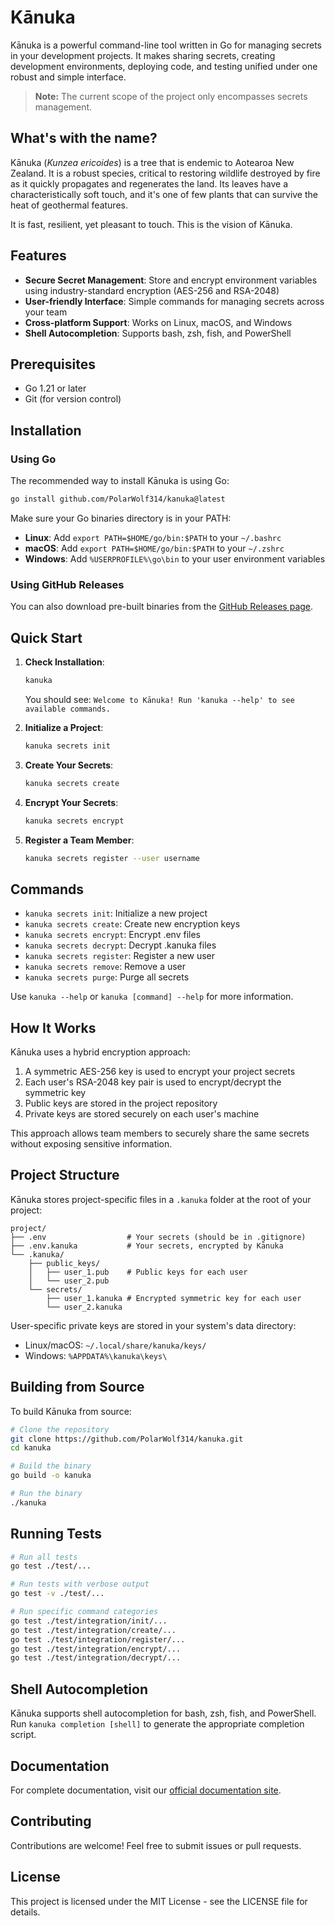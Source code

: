 # Kānuka

Kānuka is a powerful command-line tool written in Go for managing secrets in your development projects. It makes sharing secrets, creating development environments, deploying code, and testing unified under one robust and simple interface.

> **Note:** The current scope of the project only encompasses secrets management.

## What's with the name?

Kānuka (_Kunzea ericoides_) is a tree that is endemic to Aotearoa New Zealand. It is a robust species, critical to restoring wildlife destroyed by fire as it quickly propagates and regenerates the land. Its leaves have a characteristically soft touch, and it's one of few plants that can survive the heat of geothermal features.

It is fast, resilient, yet pleasant to touch. This is the vision of Kānuka.

## Features

- **Secure Secret Management**: Store and encrypt environment variables using industry-standard encryption (AES-256 and RSA-2048)
- **User-friendly Interface**: Simple commands for managing secrets across your team
- **Cross-platform Support**: Works on Linux, macOS, and Windows
- **Shell Autocompletion**: Supports bash, zsh, fish, and PowerShell

## Prerequisites

- Go 1.21 or later
- Git (for version control)

## Installation

### Using Go

The recommended way to install Kānuka is using Go:

```bash
go install github.com/PolarWolf314/kanuka@latest
```

Make sure your Go binaries directory is in your PATH:

- **Linux**: Add `export PATH=$HOME/go/bin:$PATH` to your `~/.bashrc`
- **macOS**: Add `export PATH=$HOME/go/bin:$PATH` to your `~/.zshrc`
- **Windows**: Add `%USERPROFILE%\go\bin` to your user environment variables

### Using GitHub Releases

You can also download pre-built binaries from the [GitHub Releases page](https://github.com/PolarWolf314/kanuka/releases).

## Quick Start

1. **Check Installation**:

   ```bash
   kanuka
   ```

   You should see: `Welcome to Kānuka! Run 'kanuka --help' to see available commands.`

2. **Initialize a Project**:

   ```bash
   kanuka secrets init
   ```

3. **Create Your Secrets**:

   ```bash
   kanuka secrets create
   ```

4. **Encrypt Your Secrets**:

   ```bash
   kanuka secrets encrypt
   ```

5. **Register a Team Member**:
   ```bash
   kanuka secrets register --user username
   ```

## Commands

- `kanuka secrets init`: Initialize a new project
- `kanuka secrets create`: Create new encryption keys
- `kanuka secrets encrypt`: Encrypt .env files
- `kanuka secrets decrypt`: Decrypt .kanuka files
- `kanuka secrets register`: Register a new user
- `kanuka secrets remove`: Remove a user
- `kanuka secrets purge`: Purge all secrets

Use `kanuka --help` or `kanuka [command] --help` for more information.

## How It Works

Kānuka uses a hybrid encryption approach:

1. A symmetric AES-256 key is used to encrypt your project secrets
2. Each user's RSA-2048 key pair is used to encrypt/decrypt the symmetric key
3. Public keys are stored in the project repository
4. Private keys are stored securely on each user's machine

This approach allows team members to securely share the same secrets without exposing sensitive information.

## Project Structure

Kānuka stores project-specific files in a `.kanuka` folder at the root of your project:

```
project/
├── .env                  # Your secrets (should be in .gitignore)
├── .env.kanuka           # Your secrets, encrypted by Kānuka
└── .kanuka/
    ├── public_keys/
    │   ├── user_1.pub    # Public keys for each user
    │   └── user_2.pub
    └── secrets/
        ├── user_1.kanuka # Encrypted symmetric key for each user
        └── user_2.kanuka
```

User-specific private keys are stored in your system's data directory:

- Linux/macOS: `~/.local/share/kanuka/keys/`
- Windows: `%APPDATA%\kanuka\keys\`

## Building from Source

To build Kānuka from source:

```bash
# Clone the repository
git clone https://github.com/PolarWolf314/kanuka.git
cd kanuka

# Build the binary
go build -o kanuka

# Run the binary
./kanuka
```

## Running Tests

```bash
# Run all tests
go test ./test/...

# Run tests with verbose output
go test -v ./test/...

# Run specific command categories
go test ./test/integration/init/...
go test ./test/integration/create/...
go test ./test/integration/register/...
go test ./test/integration/encrypt/...
go test ./test/integration/decrypt/...
```

## Shell Autocompletion

Kānuka supports shell autocompletion for bash, zsh, fish, and PowerShell. Run `kanuka completion [shell]` to generate the appropriate completion script.

## Documentation

For complete documentation, visit our [official documentation site](https://kanuka.guo.nz).

## Contributing

Contributions are welcome! Feel free to submit issues or pull requests.

## License

This project is licensed under the MIT License - see the LICENSE file for details.

